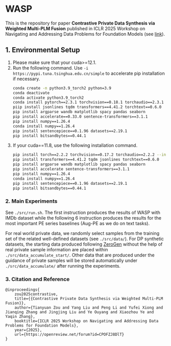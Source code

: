 # WASP

This is the repository for paper **Contrastive Private Data Synthesis via Weighted Multi-PLM Fusion** published in ICLR 2025 Workshop on Navigating and Addressing Data Problems for Foundation Models (see [link](https://openreview.net/forum?id=CPOFZJ8DlT)).


## 1. Environmental Setup
1. Please make sure that your cuda>=12.1.
2. Run the following command. Use `-i https://pypi.tuna.tsinghua.edu.cn/simple` to accelerate pip installation if necessary.
    ```bash
    conda create -n python3.9_torch2 python=3.9
    conda deactivate
    conda activate python3.9_torch2
    conda install pytorch==2.3.1 torchvision==0.18.1 torchaudio==2.3.1 pytorch-cuda=12.1 -c pytorch -c nvidia
    piip install jsonlines tqdm transformers==4.41.2 torchtext==0.6.0 
    pip install argparse wandb matplotlib spacy pandas seaborn
    pip install accelerate==0.33.0 sentence-transformers==3.1.1
    pip install numpy==1.26.4
    conda install numpy==1.26.4
    pip install sentencepiece==0.1.96 datasets==2.19.1
    pip install bitsandbytes==0.44.1
    ```
3. If your cuda==11.8, use the following installation command.
    ```bash
    pip install torch==2.2.2 torchvision==0.17.2 torchaudio==2.2.2 --index-url https://download.pytorch.org/whl/cu118 # or use "conda install pytorch==2.2.2 torchvision==0.17.2 torchaudio==2.2.2 pytorch-cuda=11.8 -c pytorch -c nvidia" to install from conda
    pip install transformers==4.41.2 tqdm jsonlines torchtext==0.6.0 
    pip install argparse wandb matplotlib spacy pandas seaborn
    pip install accelerate sentence-transformers==3.1.1
    pip install numpy==1.26.4
    conda install numpy==1.26.4
    pip install sentencepiece==0.1.96 datasets==2.19.1
    pip install bitsandbytes==0.44.1
    ```

### 2. Main Experiments
See `./src/run.sh`. The first instruction produces the results of WASP with IMDb dataset while the following 6 instruction produces the results for the most important PE series baselines (Aug-PE as we do on text tasks).

For real world private data, we randomly select samples from the training set of the related well-defined datasets (see `./src/data/`). For DP synthetic datasets, the starting data produced following [ZeroGen](https://github.com/jiacheng-ye/ZeroGen) without the help of real private sample information are placed within `./src/data_accumulate_start/`. Other data that are produced under the guidance of private samples will be stored automatically under `./src/data_accumulate/` after running the experiments.

### 3. Citation and Reference
```
@inproceedings{
    zou2025contrastive,
    title={{Contrastive Private Data Synthesis via Weighted Multi-PLM Fusion}},
    author={Tianyuan Zou and Yang Liu and Peng Li and Yufei Xiong and Jianqing Zhang and Jingjing Liu and Ye Ouyang and Xiaozhou Ye and Yaqin Zhang},
    booktitle={ICLR 2025 Workshop on Navigating and Addressing Data Problems for Foundation Models},
    year={2025},
    url={https://openreview.net/forum?id=CPOFZJ8DlT}
}
```

